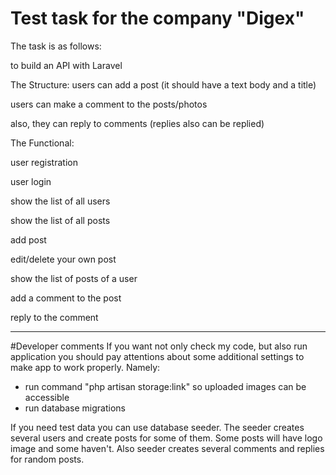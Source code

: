 # Test task for the company "Digex"
The task is as follows:

to build an API with Laravel

The Structure:
users can add a post (it should have a text body and a title)

users can make a comment to the posts/photos

also, they can reply to comments (replies also can be replied)

The Functional:

user registration

user login

show the list of all users

show the list of all posts

add post

edit/delete your own post

show the list of posts of a user

add a comment to the post

reply to the comment

-----------------------------------------------------
#Developer comments
If you want not only check my code, but also run application you should pay attentions 
about some additional settings to make app to work properly. Namely:

- run command "php artisan storage:link" so uploaded images can be accessible
- run database migrations

If you need test data you can use database seeder. The seeder creates several users 
and create posts for some of them. Some posts will have logo image and some haven't.
Also seeder creates several comments and replies for random posts.
